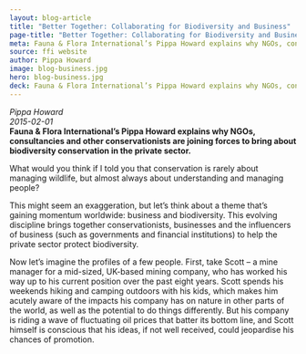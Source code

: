 ```yaml
---
layout: blog-article
title: "Better Together: Collaborating for Biodiversity and Business"
page-title: "Better Together: Collaborating for Biodiversity and Business"
meta: Fauna & Flora International’s Pippa Howard explains why NGOs, consultancies and other conservationists are joining forces to bring about biodiversity conservation in the private sector.
source: ffi website
author: Pippa Howard
image: blog-business.jpg
hero: blog-business.jpg
deck: Fauna & Flora International’s Pippa Howard explains why NGOs, consultancies and other conservationists are joining forces to bring about biodiversity conservation in the private sector.
---
```

<i class="micro">Pippa Howard<br>2015-02-01<br></i>
<b>Fauna & Flora International’s Pippa Howard explains why NGOs, consultancies and other conservationists are joining forces to bring about biodiversity conservation in the private sector.</b>

What would you think if I told you that conservation is rarely about managing wildlife, but almost always about understanding and managing people?

This might seem an exaggeration, but let’s think about a theme that’s gaining momentum worldwide: business and biodiversity. This evolving discipline brings together conservationists, businesses and the influencers of business (such as governments and financial institutions) to help the private sector protect biodiversity.

Now let’s imagine the profiles of a few people. First, take Scott – a mine manager for a mid-sized, UK-based mining company, who has worked his way up to his current position over the past eight years. Scott spends his weekends hiking and camping outdoors with his kids, which makes him acutely aware of the impacts his company has on nature in other parts of the world, as well as the potential to do things differently. But his company is riding a wave of fluctuating oil prices that batter its bottom line, and Scott himself is conscious that his ideas, if not well received, could jeopardise his chances of promotion.
